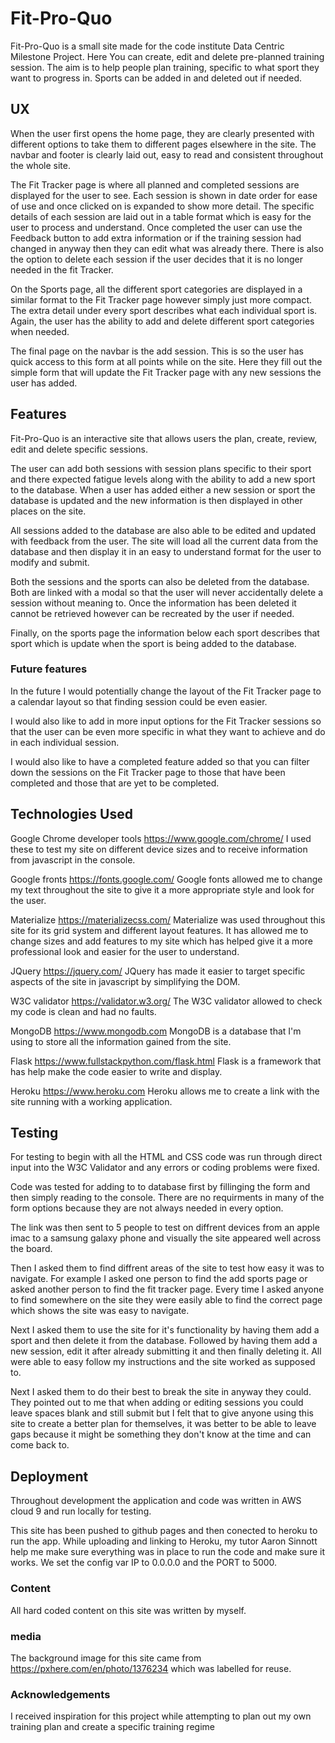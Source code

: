 # Fit-Pro-Quo

Fit-Pro-Quo is a small site made for the code institute Data Centric Milestone Project. Here You can create, edit and delete pre-planned training session. The aim is to help people plan training, specific to what sport they want to progress in. Sports can be added in and deleted out if needed.

## UX

When the user first opens the home page, they are clearly presented with different options to take them to different pages elsewhere in the site. The navbar and footer is clearly laid out, easy to read and consistent throughout the whole site.

The Fit Tracker page is where all planned and completed sessions are displayed for the user to see. Each session is shown in date order for ease of use and once clicked on is expanded to show more detail. The specific details of each session are laid out in a table format which is easy for the user to process and understand. Once completed the user can use the Feedback button to add extra information or if the training session had changed in anyway then they can edit what was already there. There is also the option to delete each session if the user decides that it is no longer needed in the fit Tracker.

On the Sports page, all the different sport categories are displayed in a similar format to the Fit Tracker page however simply just more compact. The extra detail under every sport describes what each individual sport is. Again, the user has the ability to add and delete different sport categories when needed.

The final page on the navbar is the add session. This is so the user has quick access to this form at all points while on the site. Here they fill out the simple form that will update the Fit Tracker page with any new sessions the user has added.

## Features

Fit-Pro-Quo is an interactive site that allows users the plan, create, review, edit and delete specific sessions.

The user can add both sessions with session plans specific to their sport and there expected fatigue levels along with the ability to add a new sport to the database. When a user has added either a new session or sport the database is updated and the new information is then displayed in other places on the site. 

All sessions added to the database are also able to be edited and updated with feedback from the user. The site will load all the current data from the database and then display it in an easy to understand format for the user to modify and submit. 

Both the sessions and the sports can also be deleted from the database. Both are linked with a modal so that the user will never accidentally delete a session without meaning to. Once the information has been deleted it cannot be retrieved however can be recreated by the user if needed.

Finally, on the sports page the information below each sport describes that sport which is update when the sport is being added to the database.

### Future features

In the future I would potentially change the layout of the Fit Tracker page to a calendar layout so that finding session could be even easier.

I would also like to add in more input options for the Fit Tracker sessions so that the user can be even more specific in what they want to achieve and do in each individual session.

I would also like to have a completed feature added so that you can filter down the sessions on the Fit Tracker page to those that have been completed and those that are yet to be completed.

## Technologies Used 

Google Chrome developer tools https://www.google.com/chrome/ I used these to test my site on different device sizes and to receive information from javascript in the console.

Google fronts https://fonts.google.com/ Google fonts allowed me to change my text throughout the site to give it a more appropriate style and look for the user.

Materialize https://materializecss.com/ Materialize was used throughout this site for its grid system and different layout features. It has allowed me to change sizes and add features to my site which has helped give it a more professional look and easier for the user to understand.

JQuery https://jquery.com/ JQuery has made it easier to target specific aspects of the site in javascript by simplifying the DOM.

W3C validator https://validator.w3.org/ The W3C validator allowed to check my code is clean and had no faults.

MongoDB https://www.mongodb.com MongoDB is a database that I'm using to store all the information gained from the site.

Flask https://www.fullstackpython.com/flask.html Flask is a framework that has help make the code easier to write and display.

Heroku https://www.heroku.com Heroku allows me to create a link with the site running with a working application.

## Testing

For testing to begin with all the HTML and CSS code was run through direct input into the W3C Validator and any errors or coding problems were fixed. 

Code was tested for adding to to database first by fillinging the form and then simply reading to the console. There are no requirments in many of the form options because they are not always needed in every option. 

The link was then sent to 5 people to test on diffrent devices from an apple imac to a samsung galaxy phone and visually the site appeared well across the board. 

Then I asked them to find diffrent areas of the site to test how easy it was to navigate. For example I asked one person to find the add sports page or asked another person to find the fit tracker page. Every time I asked anyone to find somewhere on the site they were easily able to find the correct page which shows the site was easy to navigate.

Next I asked them to use the site for it's functionality by having them add a sport and then delete it from the database. Followed by having them add a new session, edit it after already submitting it and then finally deleting it. All were able to easy follow my instructions and the site worked as supposed to. 

Next I asked them to do their best to break the site in anyway they could. They pointed out to me that when adding or editing sessions you could leave spaces blank and still submit but I felt that to give anyone using this site to create a better plan for themselves, it was better to be able to leave gaps because it might be something they don't know at the time and can come back to.

## Deployment

Throughout development the application and code was written in AWS cloud 9 and run locally for testing.

This site has been pushed to github pages and then conected to heroku to run the app. While uploading and linking to Heroku, my tutor Aaron Sinnott help me make sure everything was in place to run the code and make sure it works. We set the config var IP to 0.0.0.0 and the PORT to 5000.



### Content
All hard coded content on this site was written by myself.
### media
The background image for this site came from https://pxhere.com/en/photo/1376234 which was labelled for reuse. 
### Acknowledgements
I received inspiration for this project while attempting to plan out my own training plan and create a specific training regime